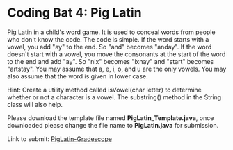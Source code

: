# Coding Bat 4: Pig Latin

Pig Latin in a child's word game. It is used to conceal words from people who don't know the code. The code is simple. If the word starts with a vowel, you add "ay" to the end. So "and" becomes "anday". If the word doesn't start with a vowel, you move the consonants at the start of the word to the end and add "ay". So "nix" becomes "ixnay" and "start" becomes "artstay". You may assume that a, e, i, o, and u are the only vowels. You may also assume that the word is given in lower case.

Hint: Create a utility method called isVowel(char letter) to determine whether or not a character is a vowel. The substring() method in the String class will also help.


Please download the template file named **PigLatin**\_**Template.java**,
once downloaded please change the file name to **PigLatin.java** for submission.

Link to submit: [PigLatin\-Gradescope](https://www.gradescope.com/courses/137448/assignments)
